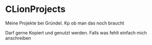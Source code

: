 # CLionProjects
Meine Projekte bei Gründel. Kp ob man das noch braucht

Darf gerne Kopiert und genutzt werden. Falls was fehlt einfach mich anschreiben
